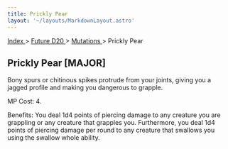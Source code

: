 ```yaml
---
title: Prickly Pear
layout: '~/layouts/MarkdownLayout.astro'
---
```


[ Index ](/) > [ Future D20 ](/future.d20.srd) > [ Mutations ](/future.d20.srd/mutations) > Prickly Pear

##  Prickly Pear [MAJOR]

Bony spurs or chitinous spikes protrude from your joints, giving you a jagged
profile and making you dangerous to grapple.

MP Cost: 4.

Benefits: You deal 1d4 points of piercing damage to any creature you are
grappling or any creature that grapples you. Furthermore, you deal 1d4 points
of piercing damage per round to any creature that swallows you using the
swallow whole ability.

